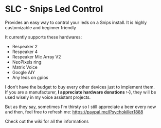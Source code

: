 # SLC - Snips Led Control
Provides an easy way to control your leds on a Snips install. It is highly customizable and beginner friendly

It currently supports these hardwares:
- Respeaker 2
- Respeaker 4
- Respeaker Mic Array V2
- NeoPixels ring
- Matrix Voice
- Google AIY
- Any leds on gpios

I don't have the budget to buy every other devices just to implement them. If you are a manufacturer, **I appreciate hardware donations :-)**, they will be used wisely in my voice assistant projects.

But as they say, sometimes I'm thirsty so I still appreciate a beer every now and then, feel free to refresh me: https://paypal.me/Psychokiller1888

Check out the wiki for all the informations
